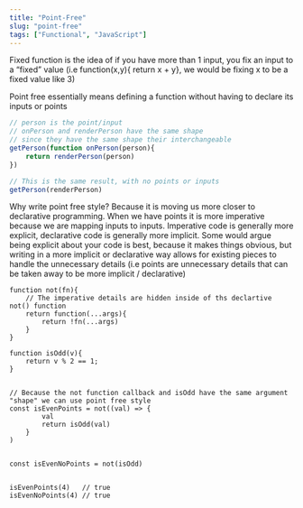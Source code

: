 ```yaml
---
title: "Point-Free"
slug: "point-free"
tags: ["Functional", "JavaScript"]
---
```


Fixed function is the idea of if you have more than 1 input, you fix an input to a “fixed” value (i.e function(x,y){ return x + y}, we would be fixing x to be a fixed value like 3)

Point free essentially means defining a function without having to declare its inputs or points

```javascript
// person is the point/input
// onPerson and renderPerson have the same shape
// since they have the same shape their interchangeable
getPerson(function onPerson(person){
    return renderPerson(person)
})

// This is the same result, with no points or inputs
getPerson(renderPerson)
```

Why write point free style? Because it is moving us more closer to declarative programming. When we have points it is more imperative because we are mapping inputs to inputs. Imperative code is generally more explicit, declarative code is generally more implicit. Some would argue being explicit about your code is best, because it makes things obvious, but writing in a more implicit or declarative way allows for existing pieces to handle the unnecessary details (i.e points are unnecessary details that can be taken away to be more implicit / declarative)

```
function not(fn){
    // The imperative details are hidden inside of ths declartive not() function
    return function(...args){
        return !fn(...args)
    }
}

function isOdd(v){
    return v % 2 == 1;
}


// Because the not function callback and isOdd have the same argument "shape" we can use point free style
const isEvenPoints = not((val) => {
        val
        return isOdd(val)
    }
)


const isEvenNoPoints = not(isOdd)


isEvenPoints(4)   // true
isEvenNoPoints(4) // true
```
